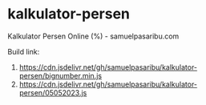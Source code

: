 # kalkulator-persen
Kalkulator Persen Online (%) - samuelpasaribu.com

Build link:
1. https://cdn.jsdelivr.net/gh/samuelpasaribu/kalkulator-persen/bignumber.min.js
2. https://cdn.jsdelivr.net/gh/samuelpasaribu/kalkulator-persen/05052023.js

